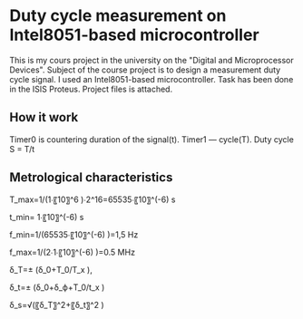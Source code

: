 Duty cycle measurement on Intel8051-based microcontroller
=====================================================
This is my cours project in the university on the "Digital and Microprocessor Devices".
Subject of the course project is to design a measurement duty cycle signal. 
I used an Intel8051-based microcontroller. 
Task has been done in the ISIS Proteus. Project files is attached.

How it work
-----------------------------------------------------
Timer0 is countering duration of the signal(t). Timer1 — cycle(T). 
Duty cycle S = T/t


Metrological characteristics
-----------------------------------------------------
T_max=1/(1∙〖10〗^6 )∙2^16=65535∙〖10〗^(-6) s

t_min= 1∙〖10〗^(-6)  s

f_min=1/(65535∙〖10〗^(-6) )=1,5 Hz

f_max=1/(2∙1∙〖10〗^(-6) )=0.5 MHz

δ_T=± (δ_0+T_0/T_x ),

δ_t=± (δ_0+δ_ф+T_0/t_x )

δ_s=√(〖δ_T〗^2+〖δ_t〗^2 )

